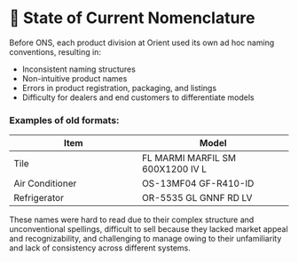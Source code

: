 # 🧾 State of Current Nomenclature

Before ONS, each product division at Orient used its own ad hoc naming conventions, resulting in:

* Inconsistent naming structures
* Non-intuitive product names
* Errors in product registration, packaging, and listings
* Difficulty for dealers and end customers to differentiate models

### Examples of old formats:

<table><thead><tr><th width="215.375">Item</th><th>Model</th></tr></thead><tbody><tr><td>Tile</td><td>FL MARMI MARFIL SM 600X1200 IV L</td></tr><tr><td>Air Conditioner</td><td>OS-13MF04 GF-R410-ID</td></tr><tr><td>Refrigerator</td><td>OR-5535 GL GNNF RD LV</td></tr></tbody></table>

These names were hard to read due to their complex structure and unconventional spellings, difficult to sell because they lacked market appeal and recognizability, and challenging to manage owing to their unfamiliarity and lack of consistency across different systems.
